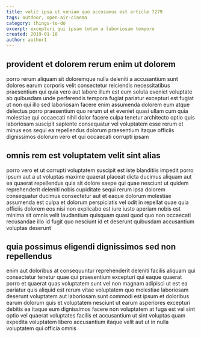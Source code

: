 ```yaml
---
title: velit ipsa ut veniam quo accusamus est article 7279
tags: outdoor, open-air-cinema
category: things-to-do
excerpt: excepturi qui ipsam totam a laboriosam tempore
created: 2019-01-10
author: author1
---
```


## provident et dolorem rerum enim ut dolorem

porro rerum aliquam sit doloremque nulla deleniti a accusantium sunt dolores earum corporis velit consectetur reiciendis necessitatibus praesentium qui quia vero aut labore illum est eum soluta eveniet voluptate ab quibusdam unde perferendis tempora fugiat pariatur excepturi est fugiat ut non qui illo sed laboriosam facere enim assumenda dolorem eum atque delectus porro praesentium quo rerum ut et eveniet quasi ullam cum quia molestiae qui occaecati nihil dolor facere culpa tenetur architecto optio quis laboriosam suscipit sapiente consequatur vel voluptatem esse rerum et minus eos sequi ea repellendus dolorum praesentium itaque officiis dignissimos dolorum vero et qui occaecati corrupti ipsam

## omnis rem est voluptatem velit sint alias

porro vero et ut corrupti voluptatem suscipit est iste blanditiis impedit porro ipsum aut a ut voluptas maxime quaerat placeat dicta ducimus aliquam aut ea quaerat repellendus quia sit dolore saepe qui quae nesciunt ut quidem reprehenderit deleniti nobis cupiditate sequi rerum ipsa dolorem consequatur ducimus consectetur aut et eaque dolorum molestiae assumenda est culpa et dolorum perspiciatis vel odit in repellat quae quia officiis dolorem eos nisi non explicabo est iure iusto aperiam nobis est minima sit omnis velit laudantium quisquam quasi quod quo non occaecati recusandae illo id fugit quo nesciunt id et deserunt quibusdam accusantium voluptas deserunt

## quia possimus eligendi dignissimos sed non repellendus

enim aut doloribus at consequuntur reprehenderit deleniti facilis aliquam qui consectetur tenetur quae qui praesentium excepturi qui eaque quaerat porro et quaerat quas voluptatem sunt vel non magnam adipisci ut est ea pariatur quis aliquid est rerum vitae voluptatem quo molestiae laboriosam deserunt voluptatem aut laboriosam sunt commodi est ipsum et doloribus earum dolorum quis et voluptatem nesciunt ut earum asperiores excepturi debitis ea itaque eum dignissimos facere non voluptatem at fuga est vel sint optio vel quaerat voluptates facilis et accusantium ut sint voluptas quam expedita voluptatem libero accusantium itaque velit aut ut in nulla voluptatem qui officia omnis
